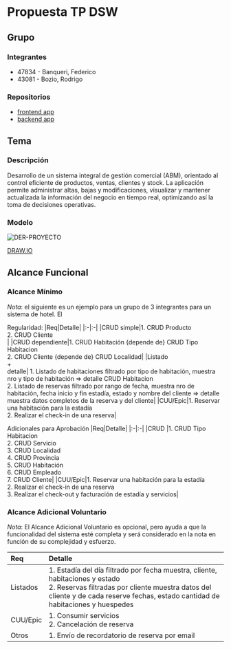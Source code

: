# Propuesta TP DSW

## Grupo
### Integrantes
* 47834 - Banqueri, Federico
* 43081 - Bozio, Rodrigo

### Repositorios
* [frontend app](https://github.com/Bozio96/tp-back)
* [backend app](https://github.com/Bozio96/tp-front)


## Tema
### Descripción
Desarrollo de un sistema integral de gestión comercial (ABM), orientado al control eficiente de productos, ventas, clientes y stock. La aplicación permite administrar altas, bajas y modificaciones, visualizar  y mantener actualizada la información del negocio en tiempo real, optimizando así la toma de decisiones operativas.

### Modelo
![DER-PROYECTO](https://res.cloudinary.com/dnfil5isx/image/upload/v1747062694/DER_rxuupf.png)

[DRAW.IO](https://drive.google.com/file/d/1RTLf_E5UD35Dk5Pul_CtIHzCp6Ftm9do/view?usp=drive_link)

## Alcance Funcional 

### Alcance Mínimo

*Nota*: el siguiente es un ejemplo para un grupo de 3 integrantes para un sistema de hotel. El 

Regularidad:
|Req|Detalle|
|:-|:-|
|CRUD simple|1. CRUD Producto<br>2. CRUD Cliente<br>|
|CRUD dependiente|1. CRUD Habitación {depende de} CRUD Tipo Habitacion<br>2. CRUD Cliente {depende de} CRUD Localidad|
|Listado<br>+<br>detalle| 1. Listado de habitaciones filtrado por tipo de habitación, muestra nro y tipo de habitación => detalle CRUD Habitacion<br> 2. Listado de reservas filtrado por rango de fecha, muestra nro de habitación, fecha inicio y fin estadía, estado y nombre del cliente => detalle muestra datos completos de la reserva y del cliente|
|CUU/Epic|1. Reservar una habitación para la estadía<br>2. Realizar el check-in de una reserva|


Adicionales para Aprobación
|Req|Detalle|
|:-|:-|
|CRUD |1. CRUD Tipo Habitacion<br>2. CRUD Servicio<br>3. CRUD Localidad<br>4. CRUD Provincia<br>5. CRUD Habitación<br>6. CRUD Empleado<br>7. CRUD Cliente|
|CUU/Epic|1. Reservar una habitación para la estadía<br>2. Realizar el check-in de una reserva<br>3. Realizar el check-out y facturación de estadía y servicios|


### Alcance Adicional Voluntario

*Nota*: El Alcance Adicional Voluntario es opcional, pero ayuda a que la funcionalidad del sistema esté completa y será considerado en la nota en función de su complejidad y esfuerzo.

|Req|Detalle|
|:-|:-|
|Listados |1. Estadía del día filtrado por fecha muestra, cliente, habitaciones y estado <br>2. Reservas filtradas por cliente muestra datos del cliente y de cada reserve fechas, estado cantidad de habitaciones y huespedes|
|CUU/Epic|1. Consumir servicios<br>2. Cancelación de reserva|
|Otros|1. Envío de recordatorio de reserva por email|

